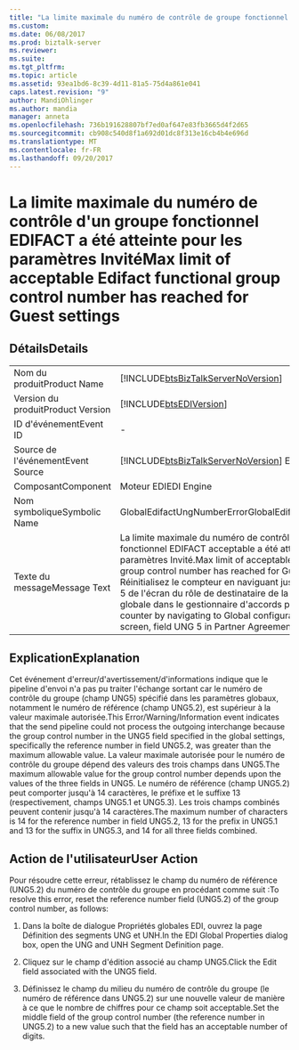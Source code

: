 ```yaml
---
title: "La limite maximale du numéro de contrôle de groupe fonctionnel Edifact acceptable a été atteinte pour les paramètres invité | Documents Microsoft"
ms.custom: 
ms.date: 06/08/2017
ms.prod: biztalk-server
ms.reviewer: 
ms.suite: 
ms.tgt_pltfrm: 
ms.topic: article
ms.assetid: 93ea1bd6-8c39-4d11-81a5-75d4a861e041
caps.latest.revision: "9"
author: MandiOhlinger
ms.author: mandia
manager: anneta
ms.openlocfilehash: 736b191628807bf7ed0af647e83fb3665d4f2d65
ms.sourcegitcommit: cb908c540d8f1a692d01dc8f313e16cb4b4e696d
ms.translationtype: MT
ms.contentlocale: fr-FR
ms.lasthandoff: 09/20/2017
---
```

# <a name="max-limit-of-acceptable-edifact-functional-group-control-number-has-reached-for-guest-settings"></a><span data-ttu-id="c83f2-102">La limite maximale du numéro de contrôle d'un groupe fonctionnel EDIFACT a été atteinte pour les paramètres Invité</span><span class="sxs-lookup"><span data-stu-id="c83f2-102">Max limit of acceptable Edifact functional group control number has reached for Guest settings</span></span>
## <a name="details"></a><span data-ttu-id="c83f2-103">Détails</span><span class="sxs-lookup"><span data-stu-id="c83f2-103">Details</span></span>  
  
|||  
|-|-|  
|<span data-ttu-id="c83f2-104">Nom du produit</span><span class="sxs-lookup"><span data-stu-id="c83f2-104">Product Name</span></span>|[!INCLUDE[btsBizTalkServerNoVersion](../includes/btsbiztalkservernoversion-md.md)]|  
|<span data-ttu-id="c83f2-105">Version du produit</span><span class="sxs-lookup"><span data-stu-id="c83f2-105">Product Version</span></span>|[!INCLUDE[btsEDIVersion](../includes/btsediversion-md.md)]|  
|<span data-ttu-id="c83f2-106">ID d'événement</span><span class="sxs-lookup"><span data-stu-id="c83f2-106">Event ID</span></span>|-|  
|<span data-ttu-id="c83f2-107">Source de l'événement</span><span class="sxs-lookup"><span data-stu-id="c83f2-107">Event Source</span></span>|[!INCLUDE[btsBizTalkServerNoVersion](../includes/btsbiztalkservernoversion-md.md)]<span data-ttu-id="c83f2-108"> EDI</span><span class="sxs-lookup"><span data-stu-id="c83f2-108"> EDI</span></span>|  
|<span data-ttu-id="c83f2-109">Composant</span><span class="sxs-lookup"><span data-stu-id="c83f2-109">Component</span></span>|<span data-ttu-id="c83f2-110">Moteur EDI</span><span class="sxs-lookup"><span data-stu-id="c83f2-110">EDI Engine</span></span>|  
|<span data-ttu-id="c83f2-111">Nom symbolique</span><span class="sxs-lookup"><span data-stu-id="c83f2-111">Symbolic Name</span></span>|<span data-ttu-id="c83f2-112">GlobalEdifactUngNumberError</span><span class="sxs-lookup"><span data-stu-id="c83f2-112">GlobalEdifactUngNumberError</span></span>|  
|<span data-ttu-id="c83f2-113">Texte du message</span><span class="sxs-lookup"><span data-stu-id="c83f2-113">Message Text</span></span>|<span data-ttu-id="c83f2-114">La limite maximale du numéro de contrôle du groupe fonctionnel EDIFACT acceptable a été atteinte pour les paramètres Invité.</span><span class="sxs-lookup"><span data-stu-id="c83f2-114">Max limit of acceptable Edifact functional group control number has reached for Guest settings.</span></span> <span data-ttu-id="c83f2-115">Réinitialisez le compteur en naviguant jusqu'au champ UNG 5 de l'écran du rôle de destinataire de la configuration globale dans le gestionnaire d'accords partenaires</span><span class="sxs-lookup"><span data-stu-id="c83f2-115">Reset counter by navigating to Global configuration receiver role screen, field UNG 5 in Partner Agreement manager</span></span>|  
  
## <a name="explanation"></a><span data-ttu-id="c83f2-116">Explication</span><span class="sxs-lookup"><span data-stu-id="c83f2-116">Explanation</span></span>  
 <span data-ttu-id="c83f2-117">Cet événement d'erreur/d'avertissement/d'informations indique que le pipeline d'envoi n'a pas pu traiter l'échange sortant car le numéro de contrôle du groupe (champ UNG5) spécifié dans les paramètres globaux, notamment le numéro de référence (champ UNG5.2), est supérieur à la valeur maximale autorisée.</span><span class="sxs-lookup"><span data-stu-id="c83f2-117">This Error/Warning/Information event indicates that the send pipeline could not process the outgoing interchange because the group control number in the UNG5 field specified in the global settings, specifically the reference number in field UNG5.2, was greater than the maximum allowable value.</span></span> <span data-ttu-id="c83f2-118">La valeur maximale autorisée pour le numéro de contrôle du groupe dépend des valeurs des trois champs dans UNG5.</span><span class="sxs-lookup"><span data-stu-id="c83f2-118">The maximum allowable value for the group control number depends upon the values of the three fields in UNG5.</span></span> <span data-ttu-id="c83f2-119">Le numéro de référence (champ UNG5.2) peut comporter jusqu'à 14 caractères, le préfixe et le suffixe 13 (respectivement, champs UNG5.1 et UNG5.3). Les trois champs combinés peuvent contenir jusqu'à 14 caractères.</span><span class="sxs-lookup"><span data-stu-id="c83f2-119">The maximum number of characters is 14 for the reference number in field UNG5.2, 13 for the prefix in UNG5.1 and 13 for the suffix in UNG5.3, and 14 for all three fields combined.</span></span>  
  
## <a name="user-action"></a><span data-ttu-id="c83f2-120">Action de l'utilisateur</span><span class="sxs-lookup"><span data-stu-id="c83f2-120">User Action</span></span>  
 <span data-ttu-id="c83f2-121">Pour résoudre cette erreur, rétablissez le champ du numéro de référence (UNG5.2) du numéro de contrôle du groupe en procédant comme suit :</span><span class="sxs-lookup"><span data-stu-id="c83f2-121">To resolve this error, reset the reference number field (UNG5.2) of the group control number, as follows:</span></span>  
  
1.  <span data-ttu-id="c83f2-122">Dans la boîte de dialogue Propriétés globales EDI, ouvrez la page Définition des segments UNG et UNH.</span><span class="sxs-lookup"><span data-stu-id="c83f2-122">In the EDI Global Properties dialog box, open the UNG and UNH Segment Definition page.</span></span>  
  
2.  <span data-ttu-id="c83f2-123">Cliquez sur le champ d'édition associé au champ UNG5.</span><span class="sxs-lookup"><span data-stu-id="c83f2-123">Click the Edit field associated with the UNG5 field.</span></span>  
  
3.  <span data-ttu-id="c83f2-124">Définissez le champ du milieu du numéro de contrôle du groupe (le numéro de référence dans UNG5.2) sur une nouvelle valeur de manière à ce que le nombre de chiffres pour ce champ soit acceptable.</span><span class="sxs-lookup"><span data-stu-id="c83f2-124">Set the middle field of the group control number (the reference number in UNG5.2) to a new value such that the field has an acceptable number of digits.</span></span>